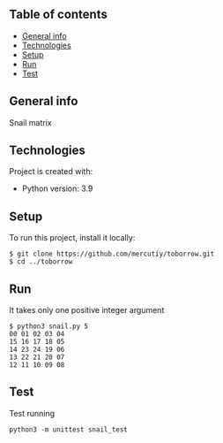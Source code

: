 ## Table of contents
* [General info](#general-info)
* [Technologies](#technologies)
* [Setup](#setup)
* [Run](#Run)
* [Test](#setup)

## General info
Snail matrix
	
## Technologies
Project is created with:
* Python version: 3.9
	
## Setup
To run this project, install it locally:

```
$ git clone https://github.com/mercutiy/toborrow.git
$ cd ../toborrow
```
## Run
It takes only one positive integer argument

```
$ python3 snail.py 5
00 01 02 03 04
15 16 17 18 05
14 23 24 19 06
13 22 21 20 07
12 11 10 09 08
```

## Test
Test running 

```
python3 -m unittest snail_test
```